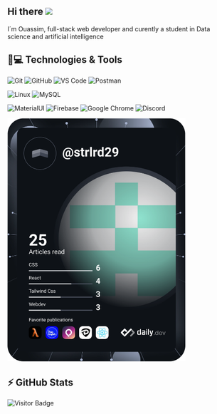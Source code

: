 ## Hi there <img src="https://media.giphy.com/media/hvRJCLFzcasrR4ia7z/giphy.gif" width="25px"></a>

I´m Ouassim, full-stack web developer and curently a student in Data science and artificial intelligence

## 🚀💻 Technologies & Tools

  ![Git](https://img.shields.io/badge/-Git-black?style=flat-square&logo=git)
  ![GitHub](https://img.shields.io/badge/-GitHub-181717?style=flat-square&logo=github)
  ![VS Code](https://img.shields.io/badge/-VS%20Code-007ACC?style=flat-square&logo=visual-studio-code)
  ![Postman](https://img.shields.io/badge/Postman-black?style=flat-square&logo=postman)
  
  ![Linux](https://img.shields.io/badge/Linux-black?style=flat-square&logo=linux)
  ![MySQL](https://img.shields.io/badge/-MySQL-black?style=flat-square&logo=mysql)
  
  ![MaterialUI](https://img.shields.io/badge/-MatrialUI-0081CB?style=flat-square&logo=material-UI)
  ![Firebase](https://img.shields.io/badge/Firebase-black?style=flat-square&logo=firebase)
  ![Google Chrome](https://img.shields.io/badge/Chrome-black?style=flat-square&logo=google-chrome)
  ![Discord](https://img.shields.io/badge/Discord-black?style=flat-square&logo=discord)
  
  <a href="https://app.daily.dev/DailyDevTips"><img src="https://github.com/strlrd-29/strlrd-29/blob/main/devcard.svg" width="400" alt="Chris Bongers's Dev Card"/></a>

  

## ⚡ GitHub Stats




![Visitor Badge](https://visitor-badge.laobi.icu/badge?page_id=strlrd-29.strlrd-29)












<!--
- 👋 Hi, I’m Ghribi Ouassim Abdelmalek AKA @strlrd-29 I'm a student in data science and artificial intelligence
- 👀 I’m interested in programming in general 
- 🌱 I’m always learning new stuff 
- 📫 How to reach me:
  Linkedin: www.linkedin.com/in/malek-ghribi-1537b81b4
  Email: o_ghribi@enst.dz

strlrd-29/strlrd-29 is a ✨ special ✨ repository because its `README.md` (this file) appears on your GitHub profile.
You can click the Preview link to take a look at your changes.
--->
